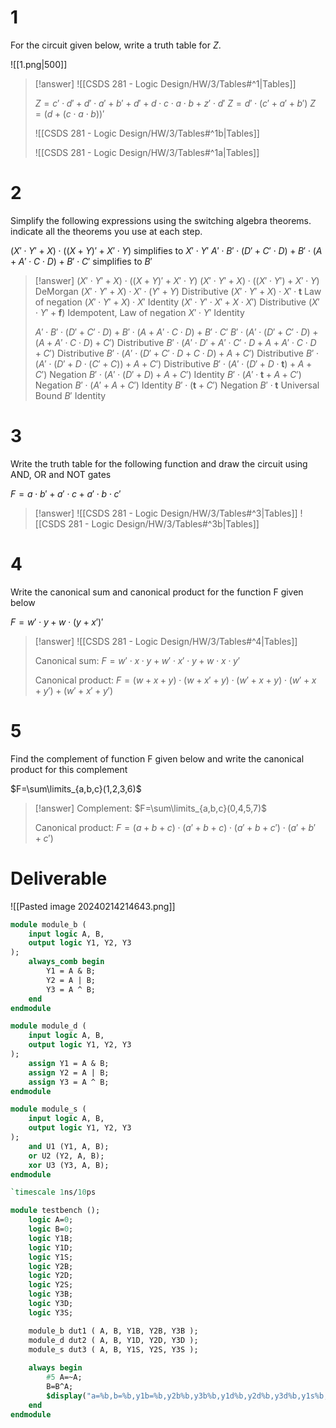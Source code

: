 # 1

For the circuit given below, write a truth table for $Z$.

![[1.png|500]]

> [!answer]
> ![[CSDS 281 - Logic Design/HW/3/Tables#^1|Tables]]
> 
> $Z=c'\cdot d'+d'\cdot a'+b'+d'+d\cdot c\cdot a\cdot b+z'\cdot d'$
> $Z=d'\cdot(c'+a'+b')$
> $Z=(d+(c\cdot a\cdot b))'$
> 
> ![[CSDS 281 - Logic Design/HW/3/Tables#^1b|Tables]]
> 
> ![[CSDS 281 - Logic Design/HW/3/Tables#^1a|Tables]]

# 2

Simplify the following expressions using the switching algebra theorems. indicate all the theorems you use at each step.

$(X'\cdot Y'+X) \cdot ((X+Y) ' + X'\cdot Y)$ simplifies to $X'\cdot Y'$
$A'\cdot B'\cdot (D'+C'\cdot D)+B'\cdot (A+A'\cdot C\cdot D)+B'\cdot C'$ simplifies to $B'$

> [!answer]
> $(X'\cdot Y'+X) \cdot ((X+Y) ' + X'\cdot Y)$
> $(X'\cdot Y'+X) \cdot ((X'\cdot Y') + X'\cdot Y)$ DeMorgan
> $(X'\cdot Y'+X) \cdot X'\cdot (Y'+Y)$ Distributive
> $(X'\cdot Y'+X) \cdot X'\cdot \mathbf t$ Law of negation
> $(X'\cdot Y'+X) \cdot X'$ Identity
> $(X'\cdot Y' \cdot X'+X \cdot X')$ Distributive
> $(X'\cdot Y'+\mathbf f)$ Idempotent, Law of negation
> $X'\cdot Y'$ Identity
> 
> $A'\cdot B'\cdot (D'+C'\cdot D)+B'\cdot (A+A'\cdot C\cdot D)+B'\cdot C'$
> $B'\cdot(A'\cdot (D'+C'\cdot D)+(A+A'\cdot C\cdot D)+C')$ Distributive
> $B'\cdot(A'\cdot D'+A'\cdot C'\cdot D+A+A'\cdot C\cdot D+C')$ Distributive
> $B'\cdot(A'\cdot (D'+C'\cdot D+C\cdot D)+A+C')$ Distributive
> $B'\cdot(A'\cdot (D'+D\cdot(C'+C))+A+C')$ Distributive
> $B'\cdot(A'\cdot (D'+D\cdot\mathbf t)+A+C')$ Negation
> $B'\cdot(A'\cdot (D'+D)+A+C')$ Identity
> $B'\cdot(A'\cdot \mathbf t+A+C')$ Negation
> $B'\cdot(A'+A+C')$ Identity
> $B'\cdot(\mathbf t+C')$ Negation
> $B'\cdot\mathbf t$ Universal Bound
> $B'$ Identity

# 3

Write the truth table for the following function and draw the circuit using AND, OR and NOT gates

$F = a\cdot b' + a'\cdot c + a'\cdot b\cdot c'$

> [!answer]
> ![[CSDS 281 - Logic Design/HW/3/Tables#^3|Tables]]
> ![[CSDS 281 - Logic Design/HW/3/Tables#^3b|Tables]]

# 4

Write the canonical sum and canonical product for the function F given below

$F = w'\cdot y + w\cdot (y+x')'$

> [!answer]
> ![[CSDS 281 - Logic Design/HW/3/Tables#^4|Tables]]
> 
> Canonical sum:
> $F=w'\cdot x\cdot y+w'\cdot x'\cdot y+w\cdot x\cdot y'$
> 
> Canonical product:
> $F=(w+x+y)\cdot(w+x'+y)\cdot(w'+x+y)\cdot(w'+x+y')+(w'+x'+y')$

# 5

Find the complement of function F given below and write the canonical product for this complement

$F=\sum\limits_{a,b,c}(1,2,3,6)$

> [!answer]
> Complement:
> $F=\sum\limits_{a,b,c}(0,4,5,7)$
> 
> Canonical product:
> $F=(a+b+c)\cdot(a'+b+c)\cdot(a'+b+c')\cdot(a'+b'+c')$

# Deliverable

![[Pasted image 20240214214643.png]]

```systemverilog
module module_b (
	input logic A, B,
	output logic Y1, Y2, Y3
);
	always_comb begin
		Y1 = A & B;
		Y2 = A | B;
		Y3 = A ^ B;
	end
endmodule
```

```systemverilog
module module_d (
	input logic A, B,
	output logic Y1, Y2, Y3
);
	assign Y1 = A & B;
	assign Y2 = A | B;
	assign Y3 = A ^ B;
endmodule
```

```systemverilog
module module_s (
	input logic A, B,
	output logic Y1, Y2, Y3
);
	and U1 (Y1, A, B);
	or U2 (Y2, A, B);
	xor U3 (Y3, A, B);
endmodule
```

```systemverilog
`timescale 1ns/10ps

module testbench ();
	logic A=0;
	logic B=0;
	logic Y1B;
	logic Y1D;
	logic Y1S;
	logic Y2B;
	logic Y2D;
	logic Y2S;
	logic Y3B;
	logic Y3D;
	logic Y3S;

	module_b dut1 ( A, B, Y1B, Y2B, Y3B );
	module_d dut2 ( A, B, Y1D, Y2D, Y3D );
	module_s dut3 ( A, B, Y1S, Y2S, Y3S );
	
	always begin
		#5 A=~A;
		B=B^A;
		$display("a=%b,b=%b,y1b=%b,y2b%b,y3b%b,y1d%b,y2d%b,y3d%b,y1s%b,y2s%b,y3s%b",A,B,Y1B,Y2B,Y3B,Y1D,Y2D,Y3D,Y1S,Y2S,Y3S);
	end
endmodule
```
